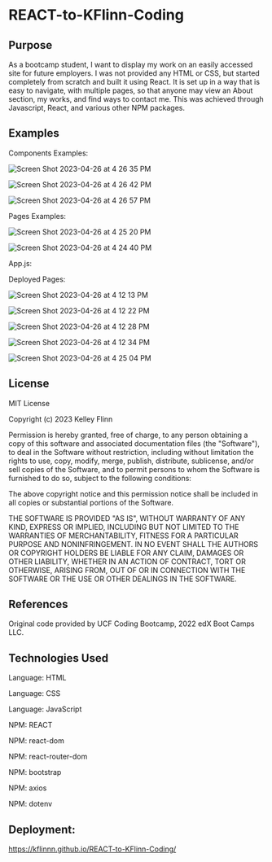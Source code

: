 # REACT-to-KFlinn-Coding

## Purpose

As a bootcamp student, I want to display my work on an easily accessed site for future employers. I was not provided any HTML or CSS, but started completely from scratch and built it using React. It is set up in a way that is easy to navigate, with multiple pages, so that anyone may view an About section, my works, and find ways to contact me. This was achieved through Javascript, React, and various other NPM packages. 

## Examples

Components Examples:

![Screen Shot 2023-04-26 at 4 26 35 PM](https://user-images.githubusercontent.com/116764540/234694479-86794a4f-c11e-4e58-809f-f1d1a71a4451.png)

![Screen Shot 2023-04-26 at 4 26 42 PM](https://user-images.githubusercontent.com/116764540/234694486-b6ea41bf-b835-4729-a4ef-9aad78ab9fe5.png)

![Screen Shot 2023-04-26 at 4 26 57 PM](https://user-images.githubusercontent.com/116764540/234694499-1b6bc03f-9a0d-43b7-b94d-c342d7efd1ea.png)

Pages Examples:

![Screen Shot 2023-04-26 at 4 25 20 PM](https://user-images.githubusercontent.com/116764540/234694162-5c684829-3ef9-499c-9ceb-90ac000cfc48.png)

![Screen Shot 2023-04-26 at 4 24 40 PM](https://user-images.githubusercontent.com/116764540/234694177-23b4fd2e-d695-427f-9030-57fa074be9b2.png)

App.js:


Deployed Pages:

![Screen Shot 2023-04-26 at 4 12 13 PM](https://user-images.githubusercontent.com/116764540/234693052-190dc9e4-d8ac-45df-85ef-82d61c21863b.png)

![Screen Shot 2023-04-26 at 4 12 22 PM](https://user-images.githubusercontent.com/116764540/234693070-c225a8d7-fd66-447c-a514-5a4e738a22f3.png)

![Screen Shot 2023-04-26 at 4 12 28 PM](https://user-images.githubusercontent.com/116764540/234693082-fb8f147b-29fc-4b68-8254-8fdb3ae01fb3.png)

![Screen Shot 2023-04-26 at 4 12 34 PM](https://user-images.githubusercontent.com/116764540/234693095-95338918-2b16-46c6-bae6-fb47ba95c61e.png)

![Screen Shot 2023-04-26 at 4 25 04 PM](https://user-images.githubusercontent.com/116764540/234694114-4589ca73-a6e2-43a9-bfbc-3db13da2ff87.png)


## License

MIT License

Copyright (c) 2023 Kelley Flinn

Permission is hereby granted, free of charge, to any person obtaining a copy
of this software and associated documentation files (the "Software"), to deal
in the Software without restriction, including without limitation the rights
to use, copy, modify, merge, publish, distribute, sublicense, and/or sell
copies of the Software, and to permit persons to whom the Software is
furnished to do so, subject to the following conditions:

The above copyright notice and this permission notice shall be included in all
copies or substantial portions of the Software.

THE SOFTWARE IS PROVIDED "AS IS", WITHOUT WARRANTY OF ANY KIND, EXPRESS OR
IMPLIED, INCLUDING BUT NOT LIMITED TO THE WARRANTIES OF MERCHANTABILITY,
FITNESS FOR A PARTICULAR PURPOSE AND NONINFRINGEMENT. IN NO EVENT SHALL THE
AUTHORS OR COPYRIGHT HOLDERS BE LIABLE FOR ANY CLAIM, DAMAGES OR OTHER
LIABILITY, WHETHER IN AN ACTION OF CONTRACT, TORT OR OTHERWISE, ARISING FROM,
OUT OF OR IN CONNECTION WITH THE SOFTWARE OR THE USE OR OTHER DEALINGS IN THE
SOFTWARE.

## References

Original code provided by UCF Coding Bootcamp, 2022 edX Boot Camps LLC.

## Technologies Used
Language: HTML

Language: CSS

Language: JavaScript

NPM: REACT

NPM: react-dom

NPM: react-router-dom

NPM: bootstrap

NPM: axios

NPM: dotenv

## Deployment:
https://kflinnn.github.io/REACT-to-KFlinn-Coding/
